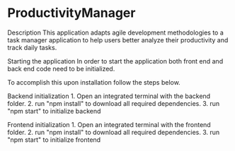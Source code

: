 # ProductivityManager
Description
This application adapts agile development methodologies to a task manager application to help users better analyze their productivity and track daily tasks.

Starting the application
In order to start the application both front end and back end code need to be initialized. 

To accomplish this upon installation follow the steps below.

  Backend initialization
    1. Open an integrated terminal with the backend folder.
    2. run "npm install" to download all required dependencies. 
    3. run "npm start" to initialize backend
   
   Frontend initialization
    1. Open an integrated terminal with the frontend folder.
    2. run "npm install" to download all required dependencies. 
    3. run "npm start" to initialize frontend
   
